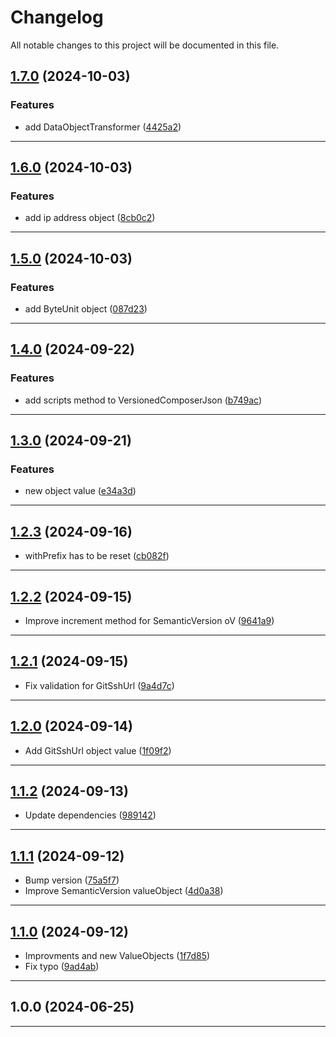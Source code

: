 # Changelog
All notable changes to this project will be documented in this file.
 
## [1.7.0](https://github.com/iBroStudio/laravel-data-repository/compare/v1.6.0...HEAD) (2024-10-03)
### Features
* add DataObjectTransformer ([4425a2](https://github.com/iBroStudio/laravel-data-repository/commit/4425a237394b075229f3848eb23635ec76de2d4b))

---

## [1.6.0](https://github.com/iBroStudio/laravel-data-repository/compare/v1.5.0...HEAD) (2024-10-03)
### Features
* add ip address object ([8cb0c2](https://github.com/iBroStudio/laravel-data-repository/commit/8cb0c2b214a4f092fe7865c7788775e91ee79c72))

---

## [1.5.0](https://github.com/iBroStudio/laravel-data-repository/compare/v1.4.0...HEAD) (2024-10-03)
### Features
* add ByteUnit object ([087d23](https://github.com/iBroStudio/laravel-data-repository/commit/087d23e1cc80898b9dbc9c317053dc6af0bfdb3e))

---

## [1.4.0](https://github.com/iBroStudio/laravel-data-repository/compare/v1.3.0...v1.4.0) (2024-09-22)
### Features
* add scripts method to VersionedComposerJson ([b749ac](https://github.com/iBroStudio/laravel-data-repository/commit/b749acab105229b4133cbe4ed22416ff2453c4c4))

---

## [1.3.0](https://github.com/iBroStudio/laravel-data-repository/compare/v1.2.3...v1.3.0) (2024-09-21)
### Features
* new object value ([e34a3d](https://github.com/iBroStudio/laravel-data-repository/commit/e34a3d9c0dd5d3a73ea86a7deaf65653c20c76c7))

---

## [1.2.3](https://github.com/iBroStudio/laravel-data-repository/compare/v1.2.2...v1.2.3) (2024-09-16)
* withPrefix has to be reset ([cb082f](https://github.com/iBroStudio/laravel-data-repository/commit/cb082f6fdb1e6b2ea757450dc8d386677b76b4f7))

---

## [1.2.2](https://github.com/iBroStudio/laravel-data-repository/compare/1.2.1...v1.2.2) (2024-09-15)
* Improve increment method for SemanticVersion oV ([9641a9](https://github.com/iBroStudio/laravel-data-repository/commit/9641a96ff0378a5f8b46b8890a0318f812dd86b7))

---

## [1.2.1](https://github.com/iBroStudio/laravel-data-repository/compare/v1.2.0...1.2.1) (2024-09-15)
* Fix validation for GitSshUrl ([9a4d7c](https://github.com/iBroStudio/laravel-data-repository/commit/9a4d7c188896482202445a3bac676ec42a20b0d2))

---

## [1.2.0](https://github.com/iBroStudio/laravel-data-repository/compare/v1.1.2...v1.2.0) (2024-09-14)
* Add GitSshUrl object value ([1f09f2](https://github.com/iBroStudio/laravel-data-repository/commit/1f09f2df0bfb6b26195e0baa4fbeceed3168a181))

---

## [1.1.2](https://github.com/iBroStudio/laravel-data-repository/compare/v1.1.1...v1.1.2) (2024-09-13)
* Update dependencies ([989142](https://github.com/iBroStudio/laravel-data-repository/commit/9891429c04742ec2e64be48452a9ecb75f980daf))

---

## [1.1.1](https://github.com/iBroStudio/laravel-data-repository/compare/v1.1.0...v1.1.1) (2024-09-12)
* Bump version ([75a5f7](https://github.com/iBroStudio/laravel-data-repository/commit/75a5f77bafae11c98de17c0419b4744a6d08b1d4))
* Improve SemanticVersion valueObject ([4d0a38](https://github.com/iBroStudio/laravel-data-repository/commit/4d0a3846a909201ba1b676ddc797d816ad5697fc))

---

## [1.1.0](https://github.com/iBroStudio/laravel-data-repository/compare/v1.0.0...v1.1.0) (2024-09-12)
* Improvments and new ValueObjects ([1f7d85](https://github.com/iBroStudio/laravel-data-repository/commit/1f7d85984e2a0d3cc41408f7ef6d2c3edc94ae1f))
* Fix typo ([9ad4ab](https://github.com/iBroStudio/laravel-data-repository/commit/9ad4ab6c94965d79981d5ba7d0f1a53824fc3145))

---

## 1.0.0 (2024-06-25)

---
